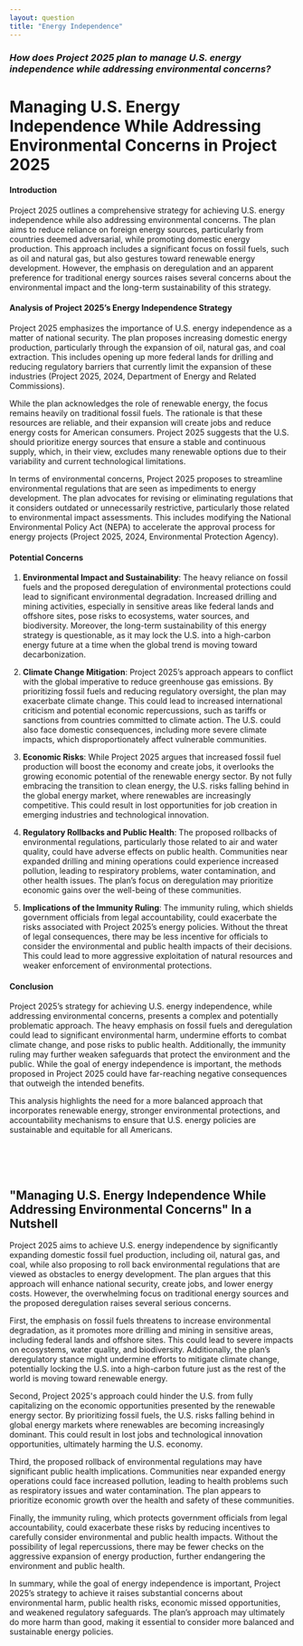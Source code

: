 ```yaml
---
layout: question
title: "Energy Independence"
---
```


### *How does Project 2025 plan to manage U.S. energy independence while addressing environmental concerns?*


# Managing U.S. Energy Independence While Addressing Environmental Concerns in Project 2025

#### Introduction

Project 2025 outlines a comprehensive strategy for achieving U.S. energy independence while also addressing environmental concerns. The plan aims to reduce reliance on foreign energy sources, particularly from countries deemed adversarial, while promoting domestic energy production. This approach includes a significant focus on fossil fuels, such as oil and natural gas, but also gestures toward renewable energy development. However, the emphasis on deregulation and an apparent preference for traditional energy sources raises several concerns about the environmental impact and the long-term sustainability of this strategy.

#### Analysis of Project 2025’s Energy Independence Strategy

Project 2025 emphasizes the importance of U.S. energy independence as a matter of national security. The plan proposes increasing domestic energy production, particularly through the expansion of oil, natural gas, and coal extraction. This includes opening up more federal lands for drilling and reducing regulatory barriers that currently limit the expansion of these industries (Project 2025, 2024, Department of Energy and Related Commissions).

While the plan acknowledges the role of renewable energy, the focus remains heavily on traditional fossil fuels. The rationale is that these resources are reliable, and their expansion will create jobs and reduce energy costs for American consumers. Project 2025 suggests that the U.S. should prioritize energy sources that ensure a stable and continuous supply, which, in their view, excludes many renewable options due to their variability and current technological limitations.

In terms of environmental concerns, Project 2025 proposes to streamline environmental regulations that are seen as impediments to energy development. The plan advocates for revising or eliminating regulations that it considers outdated or unnecessarily restrictive, particularly those related to environmental impact assessments. This includes modifying the National Environmental Policy Act (NEPA) to accelerate the approval process for energy projects (Project 2025, 2024, Environmental Protection Agency).

#### Potential Concerns

1. **Environmental Impact and Sustainability**: The heavy reliance on fossil fuels and the proposed deregulation of environmental protections could lead to significant environmental degradation. Increased drilling and mining activities, especially in sensitive areas like federal lands and offshore sites, pose risks to ecosystems, water sources, and biodiversity. Moreover, the long-term sustainability of this energy strategy is questionable, as it may lock the U.S. into a high-carbon energy future at a time when the global trend is moving toward decarbonization.

2. **Climate Change Mitigation**: Project 2025’s approach appears to conflict with the global imperative to reduce greenhouse gas emissions. By prioritizing fossil fuels and reducing regulatory oversight, the plan may exacerbate climate change. This could lead to increased international criticism and potential economic repercussions, such as tariffs or sanctions from countries committed to climate action. The U.S. could also face domestic consequences, including more severe climate impacts, which disproportionately affect vulnerable communities.

3. **Economic Risks**: While Project 2025 argues that increased fossil fuel production will boost the economy and create jobs, it overlooks the growing economic potential of the renewable energy sector. By not fully embracing the transition to clean energy, the U.S. risks falling behind in the global energy market, where renewables are increasingly competitive. This could result in lost opportunities for job creation in emerging industries and technological innovation.

4. **Regulatory Rollbacks and Public Health**: The proposed rollbacks of environmental regulations, particularly those related to air and water quality, could have adverse effects on public health. Communities near expanded drilling and mining operations could experience increased pollution, leading to respiratory problems, water contamination, and other health issues. The plan’s focus on deregulation may prioritize economic gains over the well-being of these communities.

5. **Implications of the Immunity Ruling**: The immunity ruling, which shields government officials from legal accountability, could exacerbate the risks associated with Project 2025’s energy policies. Without the threat of legal consequences, there may be less incentive for officials to consider the environmental and public health impacts of their decisions. This could lead to more aggressive exploitation of natural resources and weaker enforcement of environmental protections.

#### Conclusion

Project 2025’s strategy for achieving U.S. energy independence, while addressing environmental concerns, presents a complex and potentially problematic approach. The heavy emphasis on fossil fuels and deregulation could lead to significant environmental harm, undermine efforts to combat climate change, and pose risks to public health. Additionally, the immunity ruling may further weaken safeguards that protect the environment and the public. While the goal of energy independence is important, the methods proposed in Project 2025 could have far-reaching negative consequences that outweigh the intended benefits. 

This analysis highlights the need for a more balanced approach that incorporates renewable energy, stronger environmental protections, and accountability mechanisms to ensure that U.S. energy policies are sustainable and equitable for all Americans.

<br><br><br>

## <span id="nutshell">"Managing U.S. Energy Independence While Addressing Environmental Concerns" In a Nutshell</span>

Project 2025 aims to achieve U.S. energy independence by significantly expanding domestic fossil fuel production, including oil, natural gas, and coal, while also proposing to roll back environmental regulations that are viewed as obstacles to energy development. The plan argues that this approach will enhance national security, create jobs, and lower energy costs. However, the overwhelming focus on traditional energy sources and the proposed deregulation raises several serious concerns.

First, the emphasis on fossil fuels threatens to increase environmental degradation, as it promotes more drilling and mining in sensitive areas, including federal lands and offshore sites. This could lead to severe impacts on ecosystems, water quality, and biodiversity. Additionally, the plan’s deregulatory stance might undermine efforts to mitigate climate change, potentially locking the U.S. into a high-carbon future just as the rest of the world is moving toward renewable energy.

Second, Project 2025's approach could hinder the U.S. from fully capitalizing on the economic opportunities presented by the renewable energy sector. By prioritizing fossil fuels, the U.S. risks falling behind in global energy markets where renewables are becoming increasingly dominant. This could result in lost jobs and technological innovation opportunities, ultimately harming the U.S. economy.

Third, the proposed rollback of environmental regulations may have significant public health implications. Communities near expanded energy operations could face increased pollution, leading to health problems such as respiratory issues and water contamination. The plan appears to prioritize economic growth over the health and safety of these communities.

Finally, the immunity ruling, which protects government officials from legal accountability, could exacerbate these risks by reducing incentives to carefully consider environmental and public health impacts. Without the possibility of legal repercussions, there may be fewer checks on the aggressive expansion of energy production, further endangering the environment and public health.

In summary, while the goal of energy independence is important, Project 2025’s strategy to achieve it raises substantial concerns about environmental harm, public health risks, economic missed opportunities, and weakened regulatory safeguards. The plan’s approach may ultimately do more harm than good, making it essential to consider more balanced and sustainable energy policies.
